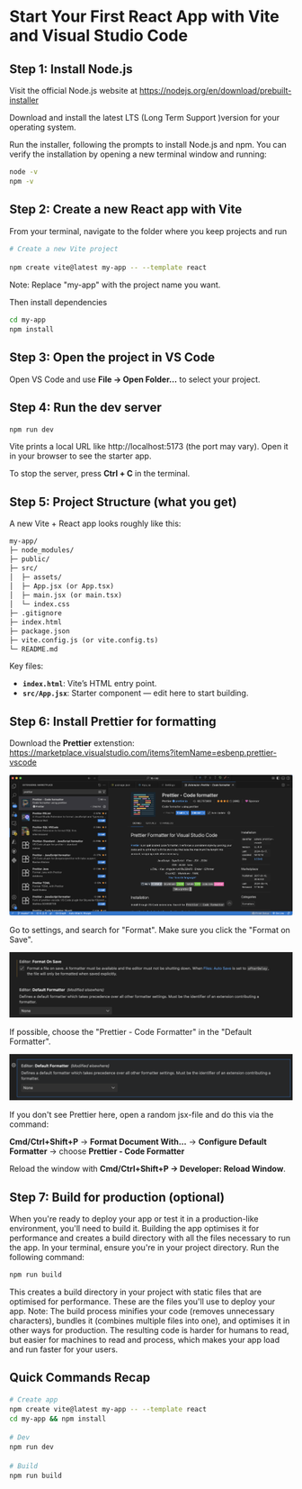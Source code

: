 # Start Your First React App with **Vite** and **Visual Studio Code**

## Step 1: Install Node.js
Visit the official Node.js website at https://nodejs.org/en/download/prebuilt-installer

Download and install the latest LTS (Long Term Support )version for your operating system.

Run the installer, following the prompts to install Node.js and npm. You can verify the installation by opening a new terminal window and running:

  ```bash
  node -v
  npm -v
  ```

## Step 2: Create a new React app with Vite
From your terminal, navigate to the folder where you keep projects and run

```bash
# Create a new Vite project

npm create vite@latest my-app -- --template react
```

Note: Replace "my-app" with the project name you want. 

Then install dependencies

```bash
cd my-app
npm install
```

## Step 3: Open the project in VS Code
Open VS Code and use **File → Open Folder…** to select your project.

## Step 4: Run the dev server
```bash
npm run dev
```

Vite prints a local URL like http://localhost:5173 (the port may vary). Open it in your browser to see the starter app.

To stop the server, press **Ctrl + C** in the terminal.

## Step 5: Project Structure (what you get)
A new Vite + React app looks roughly like this:

```
my-app/
├─ node_modules/
├─ public/
├─ src/
│  ├─ assets/
│  ├─ App.jsx (or App.tsx)
│  ├─ main.jsx (or main.tsx)
│  └─ index.css
├─ .gitignore
├─ index.html
├─ package.json
├─ vite.config.js (or vite.config.ts)
└─ README.md
```

Key files:

* **`index.html`**: Vite’s HTML entry point.
* **`src/App.jsx`**: Starter component — edit here to start building.

## Step 6: Install Prettier for formatting
Download the **Prettier** extenstion: https://marketplace.visualstudio.com/items?itemName=esbenp.prettier-vscode 

![Prettier-Code-Formatter](./images/Prettier-Code-Formatter.png)


Go to settings, and search for "Format". Make sure you click the "Format on Save".

![Prettier-Format-on-Save](./images/Prettier-Format-on-Save.png)

If possible, choose the "Prettier - Code Formatter" in the "Default Formatter". 

![Prettier-Default-Formatter](./images/Prettier-Default-Formatter.png)

If you don't see Prettier here, open a random jsx-file and do this via the command:

**Cmd/Ctrl+Shift+P** → **Format Document With...** → **Configure Default Formatter** → choose **Prettier - Code Formatter**

Reload the window with **Cmd/Ctrl+Shift+P → Developer: Reload Window**.


## Step 7: Build for production (optional)
When you're ready to deploy your app or test it in a production-like environment, you'll need
to build it. Building the app optimises it for performance and creates a build directory with
all the files necessary to run the app.
In your terminal, ensure you're in your project directory.
Run the following command:

```bash
npm run build
```

This creates a build directory in your project with static files that are optimised for
performance. These are the files you'll use to deploy your app.
Note: The build process minifies your code (removes unnecessary characters), bundles it
(combines multiple files into one), and optimises it in other ways for production. The
resulting code is harder for humans to read, but easier for machines to read and process,
which makes your app load and run faster for your users.


## Quick Commands Recap

```bash
# Create app
npm create vite@latest my-app -- --template react
cd my-app && npm install

# Dev
npm run dev

# Build
npm run build
